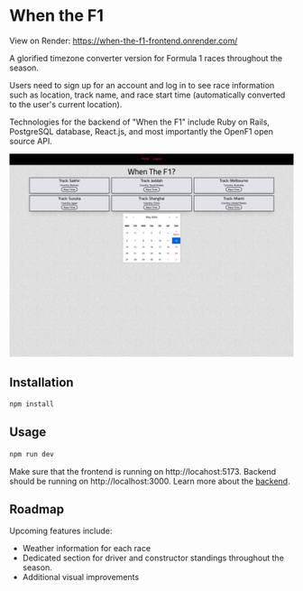 # When the F1

View on Render: https://when-the-f1-frontend.onrender.com/

A glorified timezone converter version for Formula 1 races throughout the season.

Users need to sign up for an account and log in to see race information such as location, track name, and race start time (automatically converted to the user's current location).

Technologies for the backend of "When the F1" include Ruby on Rails, PostgreSQL database, React.js, and most importantly the OpenF1 open source API.

![screenshot](screenshot.png)

## Installation

```bash
npm install
```

## Usage

```bash
npm run dev
```

Make sure that the frontend is running on http://locahost:5173.
Backend should be running on http://localhost:3000.
Learn more about the [backend](https://github.com/rexlypenafloridaii/when-the-f1).

## Roadmap

Upcoming features include:

- Weather information for each race
- Dedicated section for driver and constructor standings throughout the season.
- Additional visual improvements
